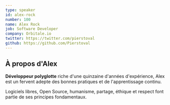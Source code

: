 ```yaml
---
type: speaker
id: alex-rock
number: 100
name: Alex Rock
job: Software Developer
company: Orbitale.io
twitter: https://twitter.com/pierstoval
github: https://github.com/Pierstoval
---
```


## À propos d'Alex

**Développeur polyglotte** riche d'une quinzaine d'années d'expérience, Alex est un fervent adepte des bonnes pratiques et de l'apprentissage continu.

Logiciels libres, Open Source, humanisme, partage, éthique et respect font partie de ses principes fondamentaux.
